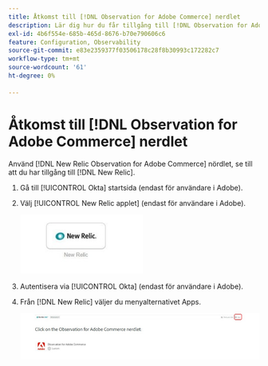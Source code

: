 ```yaml
---
title: Åtkomst till [!DNL Observation for Adobe Commerce] nerdlet
description: Lär dig hur du får tillgång till [!DNL Observation for Adobe Commerce] nördlet.
exl-id: 4b6f554e-685b-465d-8676-b70e790606c6
feature: Configuration, Observability
source-git-commit: e83e2359377f03506178c28f8b30993c172282c7
workflow-type: tm+mt
source-wordcount: '61'
ht-degree: 0%

---
```


# Åtkomst till [!DNL Observation for Adobe Commerce] nerdlet

Använd [!DNL New Relic Observation for Adobe Commerce] nördlet, se till att du har tillgång till [!DNL New Relic].

1. Gå till [!UICONTROL Okta] startsida (endast för användare i Adobe).
1. Välj [!UICONTROL New Relic applet] (endast för användare i Adobe).

   ![New Relic applet](../../assets/tools/observation-for-adobe-commerce/new-relic-applet.jpeg)

1. Autentisera via [!UICONTROL Okta] (endast för användare i Adobe).
1. Från [!DNL New Relic] väljer du menyalternativet Apps.

   ![New Relic hemsida](../../assets/tools/observation-for-adobe-commerce/new-relic-homepage.jpeg)
